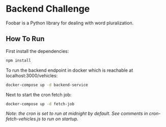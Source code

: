 # Backend Challenge

Foobar is a Python library for dealing with word pluralization.

## How To Run

First install the dependencies:

```bash
npm install
```

To run the backend endpoint in docker which is reachable at localhost:3000/vehicles:

```bash
docker-compose up -d backend-service
```

Next to start the cron fetch job:

```bash
docker-compose up -d fetch-job
```

*Note: the cron is set to run at midnight by default. See comments in cron-fetch-vehicles.js to run on startup.*
